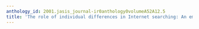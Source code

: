 ```yaml
---
anthology_id: 2001.jasis_journal-ir0anthology0volumeA52A12.5
title: 'The role of individual differences in Internet searching: An empirical study'
---
```

